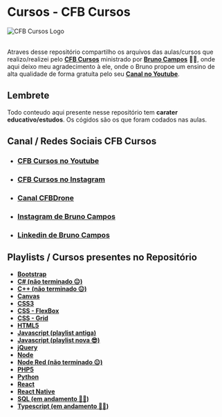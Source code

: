 # Cursos - CFB Cursos
<img src="https://i.imgur.com/PeCcm43.png" alt="CFB Cursos Logo" style="display: block; margin: 0 auto;">

<br>

Atraves desse repositório compartilho os arquivos das aulas/cursos que realizo/realizei pelo [**CFB Cursos**](https://www.youtube.com/@cfbcursos) ministrado por [**Bruno Campos**](https://www.instagram.com/brunopinhocampos/) 👨‍🏫, onde aqui deixo meu agradecimento à ele, onde o Bruno propoe um ensino de alta qualidade de forma gratuíta pelo seu [**Canal no Youtube**](https://www.youtube.com/@cfbcursos). 


## Lembrete
Todo conteudo aqui presente nesse repositório tem **carater educativo/estudos**. Os cógidos são os que foram codados nas aulas.  

## Canal / Redes Sociais CFB Cursos
- ### [**CFB Cursos no Youtube**](https://www.youtube.com/@cfbcursos)
- ### [**CFB Cursos no Instagram**](https://www.instagram.com/cfbcursos/)
- ### [**Canal CFBDrone**](https://www.youtube.com/@cfbdrone)
- ### [**Instagram de Bruno Campos**](https://www.instagram.com/brunopinhocampos/)
- ### [**Linkedin de Bruno Campos**](https://br.linkedin.com/in/bruno-campos-191a1a41/)

## Playlists / Cursos presentes no Repositório
- [**Bootstrap**](https://www.youtube.com/playlist?list=PLx4x_zx8csUgop9qBqm6ReuNa3XraZBrc)
- [**C# (não terminado 😐)**](https://www.youtube.com/playlist?list=PLx4x_zx8csUgop9qBqm6ReuNa3XraZBrc)
- [**C++ (não terminado 😐)**](https://www.youtube.com/playlist?list=PLx4x_zx8csUjczg1qPHavU1vw1IkBcm40)
- [**Canvas**](https://www.youtube.com/playlist?list=PLx4x_zx8csUgPYODrHLlIw3ibmGBudkHr)
- [**CSS3**](https://www.youtube.com/playlist?list=PLx4x_zx8csUi47Bnugpk78nqJN6rYvEnV)
- [**CSS - FlexBox**](https://www.youtube.com/playlist?list=PLx4x_zx8csUhDWtEa-AtDAgSSmLObBVaz)
- [**CSS - Grid**](https://www.youtube.com/playlist?list=PLx4x_zx8csUjBWkYq0VZBENH2K1siCmN6)
- [**HTML5**](https://www.youtube.com/playlist?list=PLx4x_zx8csUiVHRDO_7qhOaeNrrQ5uU8c)
- [**Javascript (playlist antiga)**](https://www.youtube.com/playlist?list=PLx4x_zx8csUj3IbPQ4_X5jis_SkCol3eC)
- [**Javascript (playlist nova 😎)**](https://www.youtube.com/playlist?list=PLx4x_zx8csUg_AxxbVWHEyAJ6cBdsYc0T)
- [**jQuery**](https://www.youtube.com/playlist?list=PLx4x_zx8csUiOBWiybY2cIjhNLIUn4JCn)
- [**Node**](https://www.youtube.com/playlist?list=PLx4x_zx8csUjFC41ev2qX5dnr-0ThpoXE)
- [**Node Red (não terminado 😐)**](https://www.youtube.com/playlist?list=PLx4x_zx8csUhp_HTUBLl2E_Yz9EuDou60)
- [**PHP5**](https://www.youtube.com/playlist?list=PLx4x_zx8csUgB4R1dDXke4uKMq-IrSr4B)
- [**Python**](https://www.youtube.com/playlist?list=PLx4x_zx8csUhuVgWfy7keQQAy7t1J35TR)
- [**React**](https://www.youtube.com/playlist?list=PLx4x_zx8csUh752BVDGZkxYpY9lS40fyC)
- [**React Native**](https://www.youtube.com/playlist?list=PLx4x_zx8csUgyDN7j9L7gykBjxByM_etD)
- [**SQL (em andamento 🧙‍♂️)**](https://www.youtube.com/playlist?list=PLx4x_zx8csUgQUjExcssR3utb3JIX6Kra)
- [**Typescript (em andamento 🧙‍♂️)**](https://www.youtube.com/playlist?list=PLx4x_zx8csUhtPMrkiGvFJVE5LX8Qat5s)